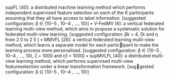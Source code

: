  supFL [40]: a distributed machine learning method which
performs independent supervised feature selection on
each of the K participants assuming that they all have
access to label information. [suggested configuration:
β ∈ {10−5
, 10−4
, ..., 10}]
• V-FedMV [6]: a vertical federated learning multi-view
method, which aims to propose a systematic solution for
federated multi-view learning. [suggested configuration:
βk = 4, ζk and η from 2
0
to 2
5
]
• MMVFL [26]: a vertical federated learning multi-view
method, which learns a separate model for each participant to make the learning process more personalized.
[suggested configuration: β ∈ {10−5
, 10−4
, ..., 10}, ζ =
1000 and η1 = 1000]
• supMVLFL [40]: a distributed multi-view learning
method, which performs supervised multi-view featureselection under a linear transformation framework. [suggested configuration: β ∈ {10−5
, 10−4
, ..., 10}]
